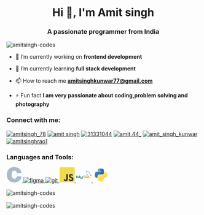 <h1 align="center">Hi 👋, I'm Amit singh</h1>
<h3 align="center">A passionate programmer from India</h3>

<p align="left"> <img src="https://komarev.com/ghpvc/?username=amitsingh-codes&label=Profile%20views&color=0e75b6&style=flat" alt="amitsingh-codes" /> </p>

- 🔭 I’m currently working on **frontend development**

- 🌱 I’m currently learning **full stack development**

- 📫 How to reach me **amitsinghkunwar77@gmail.com**

- ⚡ Fun fact **I am very passionate about coding,problem solving and photography**

<h3 align="left">Connect with me:</h3>
<p align="left">
<a href="https://twitter.com/amitsingh_78" target="blank"><img align="center" src="https://raw.githubusercontent.com/rahuldkjain/github-profile-readme-generator/master/src/images/icons/Social/twitter.svg" alt="amitsingh_78" height="30" width="40" /></a>
<a href="https://linkedin.com/in/amit singh" target="blank"><img align="center" src="https://raw.githubusercontent.com/rahuldkjain/github-profile-readme-generator/master/src/images/icons/Social/linked-in-alt.svg" alt="amit singh" height="30" width="40" /></a>
<a href="https://stackoverflow.com/users/31331044" target="blank"><img align="center" src="https://raw.githubusercontent.com/rahuldkjain/github-profile-readme-generator/master/src/images/icons/Social/stack-overflow.svg" alt="31331044" height="30" width="40" /></a>
<a href="https://instagram.com/amit.44_" target="blank"><img align="center" src="https://raw.githubusercontent.com/rahuldkjain/github-profile-readme-generator/master/src/images/icons/Social/instagram.svg" alt="amit.44_" height="30" width="40" /></a>
<a href="https://www.leetcode.com/amit_singh_kunwar" target="blank"><img align="center" src="https://raw.githubusercontent.com/rahuldkjain/github-profile-readme-generator/master/src/images/icons/Social/leet-code.svg" alt="amit_singh_kunwar" height="30" width="40" /></a>
<a href="https://auth.geeksforgeeks.org/user/amitsinghrao1" target="blank"><img align="center" src="https://raw.githubusercontent.com/rahuldkjain/github-profile-readme-generator/master/src/images/icons/Social/geeks-for-geeks.svg" alt="amitsinghrao1" height="30" width="40" /></a>
</p>

<h3 align="left">Languages and Tools:</h3>
<p align="left"> <a href="https://www.cprogramming.com/" target="_blank" rel="noreferrer"> <img src="https://raw.githubusercontent.com/devicons/devicon/master/icons/c/c-original.svg" alt="c" width="40" height="40"/> </a> <a href="https://www.figma.com/" target="_blank" rel="noreferrer"> <img src="https://www.vectorlogo.zone/logos/figma/figma-icon.svg" alt="figma" width="40" height="40"/> </a> <a href="https://git-scm.com/" target="_blank" rel="noreferrer"> <img src="https://www.vectorlogo.zone/logos/git-scm/git-scm-icon.svg" alt="git" width="40" height="40"/> </a> <a href="https://developer.mozilla.org/en-US/docs/Web/JavaScript" target="_blank" rel="noreferrer"> <img src="https://raw.githubusercontent.com/devicons/devicon/master/icons/javascript/javascript-original.svg" alt="javascript" width="40" height="40"/> </a> <a href="https://www.mysql.com/" target="_blank" rel="noreferrer"> <img src="https://raw.githubusercontent.com/devicons/devicon/master/icons/mysql/mysql-original-wordmark.svg" alt="mysql" width="40" height="40"/> </a> <a href="https://www.python.org" target="_blank" rel="noreferrer"> <img src="https://raw.githubusercontent.com/devicons/devicon/master/icons/python/python-original.svg" alt="python" width="40" height="40"/> </a> </p>

<p><img align="center" src="https://github-readme-stats.vercel.app/api/top-langs?username=amitsingh-codes&show_icons=true&locale=en&layout=compact" alt="amitsingh-codes" /></p>

<p><img align="center" src="https://github-readme-streak-stats.herokuapp.com/?user=amitsingh-codes&" alt="amitsingh-codes" /></p>
